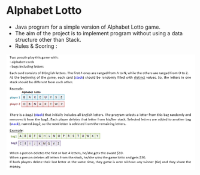# Alphabet Lotto

- Java program for a simple version of Alphabet Lotto game.
- The aim of the project is to implement program without using a data structure other than Stack.
- Rules & Scoring :

![gameplay](gameplay.png)
